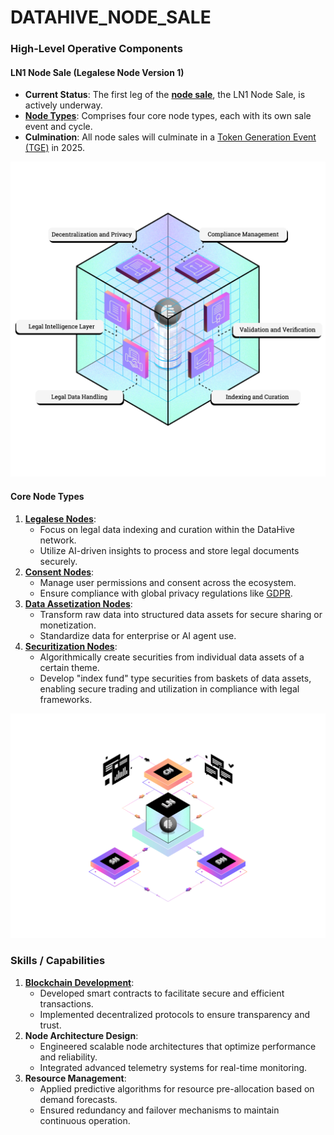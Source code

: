 # DATAHIVE\_NODE\_SALE

### High-Level Operative Components

#### LN1 Node Sale (Legalese Node Version 1)

* **Current Status**: The first leg of the [**node sale**](https://datahive.webflow.io/nodes), the LN1 Node Sale, is actively underway.
* [**Node Types**](https://github.com/datahiv3/.github/blob/main/profile/docs/decentralized-nodes.md): Comprises four core node types, each with its own sale event and cycle.
* **Culmination**: All node sales will culminate in a [Token Generation Event (TGE)](corporate_legal_structures.md) in 2025.

![Legalese Node](https://raw.githubusercontent.com/datahiv3/Legalese-Node-LN1/main/docs/images/LNs.png)

#### Core Node Types

1. [**Legalese Nodes**](../../encyclopedia/unsupervised_superintelligence.md):
   * Focus on legal data indexing and curation within the DataHive network.
   * Utilize AI-driven insights to process and store legal documents securely.
2. [**Consent Nodes**](../../encyclopedia/opportunity_cones.md):
   * Manage user permissions and consent across the ecosystem.
   * Ensure compliance with global privacy regulations like [GDPR](../../encyclopedia/GDPR.md).
3. [**Data Assetization Nodes**](../../encyclopedia/project_blue_book.md):
   * Transform raw data into structured data assets for secure sharing or monetization.
   * Standardize data for enterprise or AI agent use.
4. [**Securitization Nodes**](../history/montreal_protocol.md):
   * Algorithmically create securities from individual data assets of a certain theme.
   * Develop "index fund" type securities from baskets of data assets, enabling secure trading and utilization in compliance with legal frameworks.

![Node Types](https://raw.githubusercontent.com/datahiv3/.github/main/profile/images/NodeTypes.png)

### Skills / Capabilities

1. [**Blockchain Development**](../../encyclopedia/BLOCKCHAIN_DEVELOPMENT.md):
   * Developed smart contracts to facilitate secure and efficient transactions.
   * Implemented decentralized protocols to ensure transparency and trust.
2. **Node Architecture Design**:
   * Engineered scalable node architectures that optimize performance and reliability.
   * Integrated advanced telemetry systems for real-time monitoring.
3. **Resource Management**:
   * Applied predictive algorithms for resource pre-allocation based on demand forecasts.
   * Ensured redundancy and failover mechanisms to maintain continuous operation.
